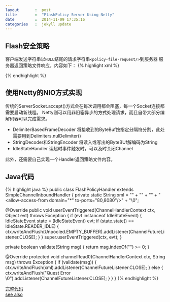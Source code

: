 ```yaml
---
layout       :  post
title        :  "FlashPolicy Server Using Netty"
date         :  2014-11-09 17:35:16
categories   :  jekyll update
---
```

## Flash安全策略
客户端发送字符串以`NULL`结尾的请求字符串`<policy-file-request/>`到服务器
服务器返回策略文件响应，内容如下：
{% highlight xml %}
<?xml version="1.0"?> 
<!DOCTYPE cross-domain-policy SYSTEM "/xml/dtds/cross-domain-policy.dtd">
<!-- Policy file for xmlsocket://socks.example.com --> 
<cross-domain-policy> 
<!-- This is a master-policy file --> 
  <site-control permitted-cross-domain-policies="master-only"/> 
  <!-- Instead of setting to-ports="*", administrators can use ranges and commas --> 
  <!-- This will allow access to ports 123, 456, 457, and 458 --> 
  <allow-access-from domain="swf.example.com" to-ports="123,456-458" /> 
</cross-domain-policy> 
{% endhighlight %}

## 使用Netty的NIO方式实现
传统的ServerSocket.accept()方式会在每次调用都会阻塞，每一个Socket连接都需要启动新线程。
Netty则可以用非阻塞异步的方式处理请求，而且自带大部分编解码器可以完成需求。

* DelimiterBasedFrameDecoder 将接收到的ByteBuf按指定分隔符分割，此处需要用到Delimiters.nulDelimiter()
* StringDecoder和StringEncoder 将读入或写出的ByteBUf解编码为String
* IdleStateHandler 读超时事件触发时，可以及时关闭Channel

此外，还需要自己实现一个Handler返回策略文件内容。

## Java代码
{% highlight java %}
public class FlashPolicyHandler  extends SimpleChannelInboundHandler<String> {
  private static String xml = "<?xml version=\"1.0\"?>" +
    "<!DOCTYPE cross-domain-policy SYSTEM \"/xml/dtds/cross-domain-policy.dtd\">" +
    "<cross-domain-policy>"
    + "<allow-access-from domain=\"*\" to-ports=\"80,8080\"/>"
    + "</cross-domain-policy>\0";


  @Override
  public void userEventTriggered(ChannelHandlerContext ctx, Object evt) throws Exception {
    if (evt instanceof IdleStateEvent) {
      IdleStateEvent state = (IdleStateEvent) evt;
      if (state.state() == IdleState.READER_IDLE) {
        ctx.writeAndFlush(Unpooled.EMPTY_BUFFER).addListener(ChannelFutureListener.CLOSE);
      }
    }
    super.userEventTriggered(ctx, evt);
  }

  private boolean validate(String msg) {
    return msg.indexOf("<policy-file-request/>") >= 0;
  }

  @Override
  protected void channelRead0(ChannelHandlerContext ctx, String msg) throws Exception {
    if (validate(msg)) {
      ctx.writeAndFlush(xml).addListener(ChannelFutureListener.CLOSE);
    } else {
      ctx.writeAndFlush("Quest Error \0").addListener(ChannelFutureListener.CLOSE);
    }
  }
}
{% endhighlight %}

[完整代码](https://github.com/Alwayswithme/FlashPolicyServer)  
[see also](http://www.adobe.com/devnet/flashplayer/articles/socket_policy_files.html)  
